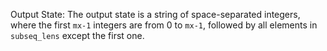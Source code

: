 Output State: The output state is a string of space-separated integers, where the first `mx-1` integers are from 0 to `mx-1`, followed by all elements in `subseq_lens` except the first one.